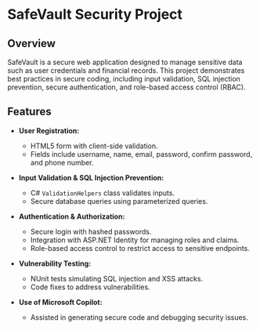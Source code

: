 # SafeVault Security Project

## Overview
SafeVault is a secure web application designed to manage sensitive data such as user credentials and financial records. This project demonstrates best practices in secure coding, including input validation, SQL injection prevention, secure authentication, and role-based access control (RBAC).

## Features
- **User Registration:**  
  - HTML5 form with client-side validation.
  - Fields include username, name, email, password, confirm password, and phone number.
  
- **Input Validation & SQL Injection Prevention:**  
  - C# `ValidationHelpers` class validates inputs.
  - Secure database queries using parameterized queries.
  
- **Authentication & Authorization:**  
  - Secure login with hashed passwords.
  - Integration with ASP.NET Identity for managing roles and claims.
  - Role-based access control to restrict access to sensitive endpoints.
  
- **Vulnerability Testing:**  
  - NUnit tests simulating SQL injection and XSS attacks.
  - Code fixes to address vulnerabilities.
  
- **Use of Microsoft Copilot:**  
  - Assisted in generating secure code and debugging security issues.



